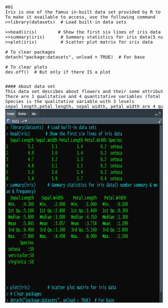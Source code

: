 

<pre>
#01
Iris is one of the famus in-built data set provided by R to practicing R
To make it available to access, use the following command
>>library(datasets)  # Load built-in data sets

>>head(iris)        # Show the first six lines of iris data
>>summary(iris)      # Summary statistics for iris data(5 number summary & mean & frequency)
>>plot(iris)         # Scatter plot matrix for iris data

# To clear packages
detach("package:datasets", unload = TRUE)  # For base

# To clear plots
dev.off()  # But only if there IS a plot

</pre>
<pre>
#### About data set
This data set descibes about flowers and their some attributes
There are 1 qualitative and 4 quantitative variables (Total 5)
Species is the qualitative variable with 3 levels
sepal length,petal length, sepal width, petal width are 4 quantitative variable
<img src="https://github.com/FathirAMM/R-programming-in-practice/blob/main/free%20code%20camp/1.png" height="620" width="1100"/>
</pre>
